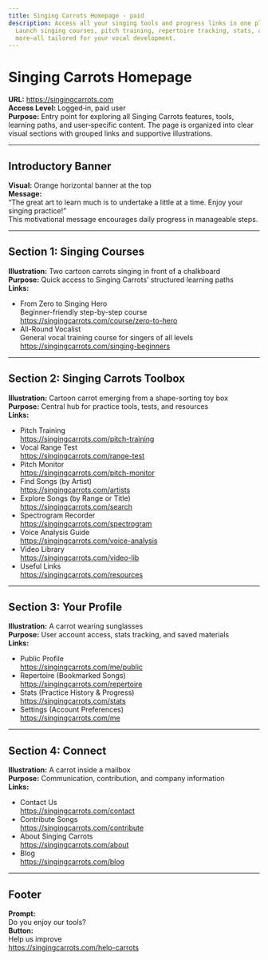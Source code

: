 ```yaml
---
title: Singing Carrots Homepage - paid
description: Access all your singing tools and progress links in one place.
  Launch singing courses, pitch training, repertoire tracking, stats, and
  more—all tailored for your vocal development.
---
```

# Singing Carrots Homepage  
**URL:** https://singingcarrots.com  
**Access Level:** Logged‑in, paid user  
**Purpose:** Entry point for exploring all Singing Carrots features, tools, learning paths, and user‑specific content. The page is organized into clear visual sections with grouped links and supportive illustrations.

---

## Introductory Banner  
**Visual:** Orange horizontal banner at the top  
**Message:**  
“The great art to learn much is to undertake a little at a time. Enjoy your singing practice!”  
This motivational message encourages daily progress in manageable steps.

---

## Section 1: Singing Courses  
**Illustration:** Two cartoon carrots singing in front of a chalkboard  
**Purpose:** Quick access to Singing Carrots’ structured learning paths  
**Links:**  
- From Zero to Singing Hero  
  Beginner-friendly step-by-step course  
  https://singingcarrots.com/course/zero-to-hero  
- All-Round Vocalist  
  General vocal training course for singers of all levels  
  https://singingcarrots.com/singing-beginners  

---

## Section 2: Singing Carrots Toolbox  
**Illustration:** Cartoon carrot emerging from a shape-sorting toy box  
**Purpose:** Central hub for practice tools, tests, and resources  
**Links:**  
- Pitch Training  
  https://singingcarrots.com/pitch-training  
- Vocal Range Test  
  https://singingcarrots.com/range-test  
- Pitch Monitor  
  https://singingcarrots.com/pitch-monitor  
- Find Songs (by Artist)  
  https://singingcarrots.com/artists  
- Explore Songs (by Range or Title)  
  https://singingcarrots.com/search  
- Spectrogram Recorder  
  https://singingcarrots.com/spectrogram  
- Voice Analysis Guide  
  https://singingcarrots.com/voice-analysis  
- Video Library  
  https://singingcarrots.com/video-lib  
- Useful Links  
  https://singingcarrots.com/resources  

---

## Section 3: Your Profile  
**Illustration:** A carrot wearing sunglasses  
**Purpose:** User account access, stats tracking, and saved materials  
**Links:**  
- Public Profile  
  https://singingcarrots.com/me/public  
- Repertoire (Bookmarked Songs)  
  https://singingcarrots.com/repertoire  
- Stats (Practice History & Progress)  
  https://singingcarrots.com/stats  
- Settings (Account Preferences)  
  https://singingcarrots.com/me  

---

## Section 4: Connect  
**Illustration:** A carrot inside a mailbox  
**Purpose:** Communication, contribution, and company information  
**Links:**  
- Contact Us  
  https://singingcarrots.com/contact  
- Contribute Songs  
  https://singingcarrots.com/contribute  
- About Singing Carrots  
  https://singingcarrots.com/about  
- Blog  
  https://singingcarrots.com/blog  

---

## Footer  
**Prompt:**  
Do you enjoy our tools?  
**Button:**  
Help us improve  
https://singingcarrots.com/help-carrots
